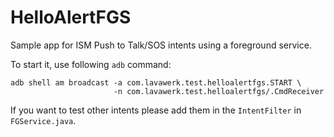 # HelloAlertFGS

Sample app for ISM Push to Talk/SOS intents using a foreground service.

To start it, use following `adb` command:

```
adb shell am broadcast -a com.lavawerk.test.helloalertfgs.START \
                       -n com.lavawerk.test.helloalertfgs/.CmdReceiver
```

If you want to test other intents please add them in the `IntentFilter`
in `FGService.java`.

